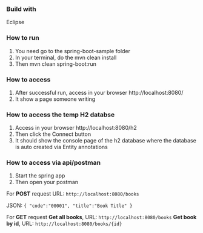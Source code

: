 
### Build with
Eclipse

### How to run

1. You need go to the spring-boot-sample folder
2. In your terminal, do the mvn clean install
3. Then mvn clean spring-boot:run


### How to access
1. After successful run, access in your browser http://localhost:8080/
2. It show a page someone writing

### How to access the temp H2 databse
1. Access in your browser http://localhost:8080/h2
2. Then click the Connect button
3. It should show the console page of the h2 database where the database is auto created via Entity annotations

### How to access via api/postman
1. Start the spring app
2. Then open your postman

For **POST** request
URL: `http://localhost:8080/books`

JSON:
`{
    "code":"00001",
    "title":"Book Title"
}`

For **GET** request
**Get all books**, URL: `http://localhost:8080/books`
**Get book by id**, URL: `http://localhost:8080/books/{id}`


